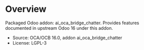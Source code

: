 # Overview

Packaged Odoo addon: ai_oca_bridge_chatter. Provides features documented in upstream Odoo 16 under this addon.

- Source: OCA/OCB 16.0, addon ai_oca_bridge_chatter
- License: LGPL-3
